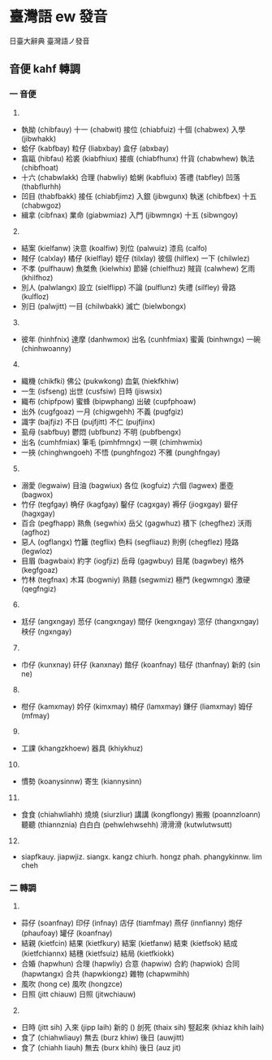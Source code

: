 # 臺灣語 ew 發音

日臺大辭典 臺灣語ノ發音

## 音便 kahf 轉調

### 一 音便

1.
* 執拗 (chibfauy) 十一 (chabwit) 接位 (chiabfuiz) 十個 (chabwex) 入學 (jibwhakk)
* 蛤仔 (kabfbay) 粒仔 (liabxbay) 盒仔 (abxbay)
* 翕甌 (hibfau) 袷裘 (kiabfhiux) 接痕 (chiabfhunx) 什貨 (chabwhew) 執法 (chibfhoat)
* 十六 (chabwlakk) 合理 (habwliy) 蛤蜊 (kabfluix) 答禮 (tabfley) 凹落 (thabflurhh)
* 凹目 (thabfbakk) 接任 (chiabfjimz) 入銀 (jibwgunx) 執迷 (chibfbex) 十五 (chabwgoz)
* 緝拿 (cibfnax) 業命 (giabwmiaz) 入門 (jibwmngx) 十五 (sibwngoy)

2.
* 結案 (kielfanw) 決意 (koalfiw) 別位 (palwuiz) 漆烏 (calfo)
* 賊仔 (calxlay) 橘仔 (kielflay) 姪仔 (tilxlay) 彼個 (hilflex) 一下 (chilwlez)
* 不孝 (pulfhauw) 魚桀魚 (kielwhix) 節婦 (chielfhuz) 賊貨 (calwhew) 乞雨 (khilfhoz)
* 別人 (palwlangx) 設立 (sielflipp) 不論 (pulflunz) 失禮 (silfley) 骨路 (kulfloz)
* 別日 (palwjitt) 一目 (chilwbakk) 滅亡 (bielwbongx)

3.
* 彼年 (hinhfnix) 達摩 (danhwmox) 出名 (cunhfmiax) 蜜黃 (binhwngx) 一碗 (chinhwoanny)

4.
* 織機 (chikfki) 佛公 (pukwkong) 血氣 (hiekfkhiw)
* 一生 (isfseng) 出世 (cusfsiw) 日時 (jiswsix)
* 織布 (chipfpow) 蜜蜂 (bipwphang) 出破 (cupfphoaw)
* 出外 (cugfgoaz) 一月 (chigwgehh) 不義 (pugfgiz)
* 識字 (bajfjiz) 不日 (pujfjitt) 不仁 (pujfjinx)
* 虱母 (sabfbuy) 鬱悶 (ubfbunz) 不明 (pubfbengx)
* 出名 (cumhfmiax) 筆毛 (pimhfmngx) 一暝 (chimhwmix)
* 一挾 (chinghwngoeh) 不悟 (punghfngoz) 不雅 (punghfngay)

5.
* 溺愛 (legwaiw) 目油 (bagwiux) 各位 (kogfuiz) 六個 (lagwex) 墨壺 (bagwox)
* 竹仔 (tegfgay) 桷仔 (kagfgay) 鑿仔 (cagxgay) 褥仔 (jiogxgay) 礐仔 (hagxgay)
* 百合 (pegfhapp) 熟魚 (segwhix) 岳父 (gagwhuz) 積下 (chegfhez) 沃雨 (agfhoz)
* 惡人 (ogflangx) 竹籬 (tegflix) 色料 (segfliauz) 則例 (chegflez) 陸路 (legwloz)
* 目眉 (bagwbaix) 約字 (iogfjiz) 岳母 (gagwbuy) 目尾 (bagwbey) 格外 (kegfgoaz)
* 竹林 (tegfnax) 木耳 (bogwniy) 熟麵 (segwmiz) 極門 (kegwmngx) 激硬 (qegfngiz)

6.
* 尪仔 (angxngay) 䓤仔 (cangxngay) 間仔 (kengxngay) 窓仔 (thangxngay) 秧仔 (ngxngay)

7.
* 巾仔 (kunxnay) 矸仔 (kanxnay) 館仔 (koanfnay) 毯仔 (thanfnay) 新的 (sin ne)

8.
* 柑仔 (kamxmay) 妗仔 (kimxmay) 楠仔 (lamxmay) 鎌仔 (liamxmay) 姆仔 (mfmay)

9.
* 工課 (khangzkhoew) 器具 (khiykhuz)

10.
* 慣勢 (koanysinnw) 寄生 (kiannysinn)

11.
* 食食 (chiahwliahh) 燒燒 (siurzliur) 講講 (kongflongy) 搬搬 (poannzloann) 聽聽 (thiannznia) 白白白 (pehwlehwsehh) 滑滑滑 (kutwlutwsutt)

12.
* siapfkauy. jiapwjiz. siangx. kangz chiurh. hongz phah. phangykinnw. lim cheh

### 二 轉調

1.
* 蒜仔 (soanfnay) 印仔 (infnay) 店仔 (tiamfmay) 燕仔 (innfianny) 炮仔 (phaufoay) 罐仔 (koanfnay)
* 結親 (kietfcin) 結果 (kietfkury) 結案 (kietfanw) 結束 (kietfsok) 結成 (kietfchiannx) 結穗 (kietfsuiz) 結局 (kietfkiokk)
* 合婚 (hapwhun) 合理 (hapwliy) 合意 (hapwiw) 合約 (hapwiok) 合同 (hapwtangx) 合共 (hapwkiongz) 雜物 (chapwmihh)
* 風吹 (hong ce) 風吹 (hongzce)
* 日照 (jitt chiauw) 日照 (jitwchiauw)

2.
* 日時 (jitt sih) 入來 (jipp laih) 新的 () 刣死 (thaix sih) 竪起來 (khiaz khih laih)
* 食了 (chiahwliauy) 無去 (burz khiw) 後日 (auwjitt)
* 食了 (chiahh liauh) 無去 (burx khih) 後日 (auz jit)
